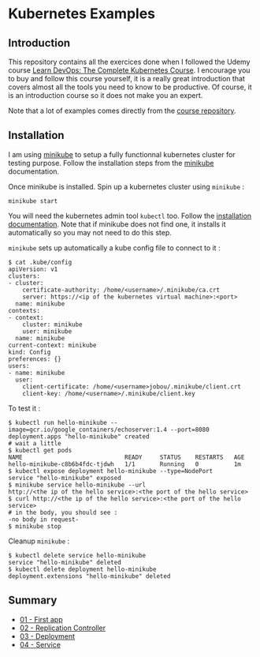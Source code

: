 # Kubernetes Examples

## Introduction

This repository contains all the exercices done when I followed the Udemy course [Learn DevOps: The Complete Kubernetes Course](https://www.udemy.com/learn-devops-the-complete-kubernetes-course/). I encourage you to buy and follow this course yourself, it is a really great introduction that covers almost all the tools you need to know to be productive. Of course, it is an introduction course so it does not make you an expert.

Note that a lot of examples comes directly from the [course repository](https://github.com/wardviaene/kubernetes-course).

## Installation

I am using [minikube](https://github.com/kubernetes/minikube) to setup a fully functionnal kubernetes cluster for testing purpose. Follow the installation steps from the [minikube](https://github.com/kubernetes/minikube) documentation.

Once minikube is installed. Spin up a kubernetes cluster using `minikube` :

```shell
minikube start
```

You will need the kubernetes admin tool `kubectl` too. Follow the [installation documentation](https://kubernetes.io/docs/tasks/tools/install-kubectl/#install-kubectl-binary-via-curl). Note that if minikube does not find one, it installs it automatically so you may not need to do this step.

`minikube` sets up automatically a kube config file to connect to it :

```shell
$ cat .kube/config
apiVersion: v1
clusters:
- cluster:
    certificate-authority: /home/<username>/.minikube/ca.crt
    server: https://<ip of the kubernetes virtual machine>:<port>
  name: minikube
contexts:
- context:
    cluster: minikube
    user: minikube
  name: minikube
current-context: minikube
kind: Config
preferences: {}
users:
- name: minikube
  user:
    client-certificate: /home/<username>jobou/.minikube/client.crt
    client-key: /home/<username>/.minikube/client.key
```

To test it :

```shell
$ kubectl run hello-minikube --image=gcr.io/google_containers/echoserver:1.4 --port=8080
deployment.apps "hello-minikube" created
# wait a little
$ kubectl get pods
NAME                             READY     STATUS    RESTARTS   AGE
hello-minikube-c8b6b4fdc-tjdwh   1/1       Running   0          1m
$ kubectl expose deployment hello-minikube --type=NodePort
service "hello-minikube" exposed
$ minikube service hello-minikube --url
http://<the ip of the hello service>:<the port of the hello service>
$ curl http://<the ip of the hello service>:<the port of the hello service>
# in the body, you should see :
-no body in request-
$ minikube stop
```

Cleanup `minikube` :

```shell
$ kubectl delete service hello-minikube
service "hello-minikube" deleted
$ kubectl delete deployment hello-minikube
deployment.extensions "hello-minikube" deleted
```

## Summary

* [01 - First app](./01-first-app/README.md)
* [02 - Replication Controller](./02-replication-controller/README.md)
* [03 - Deployment](./03-deployment/README.md)
* [04 - Service](./04-service/README.md)